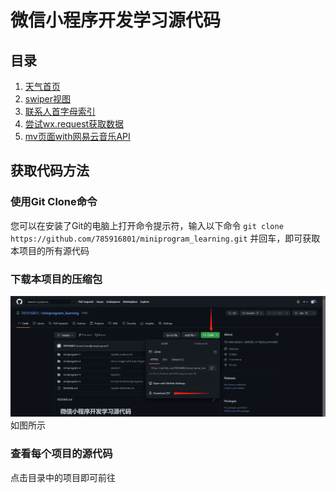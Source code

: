 # 微信小程序开发学习源代码
## 目录
1. [天气首页](miniprogram-1/)
2. [swiper视图](miniprogram-2/)
3. [联系人首字母索引](miniprogram-3/)
4. [尝试wx.request获取数据](miniprogram-4/)
5. [mv页面with网易云音乐API](miniprogram-5/)
## 获取代码方法
### 使用Git Clone命令
您可以在安装了Git的电脑上打开命令提示符，输入以下命令
`git clone https://github.com/785916801/miniprogram_learning.git`
并回车，即可获取本项目的所有源代码
### 下载本项目的压缩包
![](img/tutorial.png)
如图所示
### 查看每个项目的源代码
点击目录中的项目即可前往